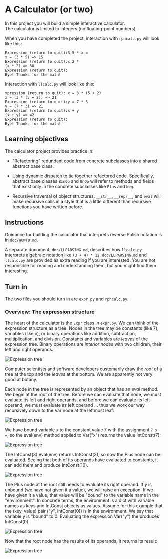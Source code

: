 # A Calculator (or two)

In this project you will build a simple interactive calculator.  
The calculator is limited to integers (no floating-point numbers).

When you have completed the project, interaction with ```rpncalc.py``` will
look like this: 
```
Expression (return to quit):3 5 * x =
x = (3 * 5) => 15
Expression (return to quit):x 2 *
(x * 2) => 30
Expression (return to quit):
Bye! Thanks for the math!
```

Interaction with ```llcalc.py``` will look like this: 
```
xpression (return to quit): x = 3 * (5 + 2)
x = (3 * (5 + 2)) => 21
Expression (return to quit):y = 7 * 3
y = (7 * 3) => 21
Expression (return to quit):x + y
(x + y) => 42
Expression (return to quit):
Bye! Thanks for the math!
```

## Learning objectives 

The calculator project provides practice in:

* "Refactoring" redundant code from concrete subclasses 
into a shared abstract base class. 

* Using dynamic dispatch to tie together refactored code. 
Specifically, abstract base classes ```BinOp``` and ```UnOp```
will refer to methods 
and fields that exist only in the concrete subclasses
like ```Plus``` and ```Neg```. 

* Recursive traversal of object structures. ```__str__```, 
```__repr__```, and ```eval``` will make recursive calls
in a style that is a little different than recursive 
functions you have written before. 

## Instructions

Guidance for building the calculator that 
 interprets reverse Polish notation is in ```doc/HOWTO.md```.  
 
 A separate document, ```doc/LLPARSING.md```, describes how 
 ```llcalc.py``` interprets algebraic notation like 
 ```(3 + 4) * 12```.  ```doc/LLPARSING.md``` and ```llcalc.py``` 
 are provided as extra reading if you are interested.  You are 
 not responsible for reading and understanding them, but you 
 might find them interesting. 
 
## Turn in
 
 The two files you should turn in are ```expr.py``` and ```rpncalc.py```. 
    

### Overview: The expression structure

The heart of the calculator is the ```Expr``` class in ```expr.py```.
We can think of the expression structure as a tree.  Nodes in the tree
may be constants (like 7), variables (like *x*), or binary operations
like addition, subtraction, multiplication, and division.  Constants
and variables are *leaves* of the expression tree.  Binary operations
are *interior nodes* with two children, their left and right operands. 

![Expression tree](doc/img/expr-eval-0.png)

Computer scientists and software developers customarily draw the
*root* of a tree at the top and the *leaves* at the bottom.  We are
apparently not very good at botany.   


 Each node in the tree is represented by an object that has an *eval* method.  
We begin at the root of the tree. Before we can evaluate that node, we
must evaluate its left and right operands, and before we can evaluate
its left operand, we must evaluate *its* left operand ... thus we work
our way recursively down to the Var node at the leftmost leaf:  

![Expression tree](doc/img/expr-eval-1.png)

We have bound variable *x* to the constant value 7 with the assignment
```7 x =```, so the eval(env) method applied to Var("x") returns the
value IntConst(7):  

![Expression tree](doc/img/expr-eval-2.png)

The IntConst(3).eval(env) returns IntConst(3), so now the Plus node can be
evaluated.  Seeing that both of its operands have evaluated to
constants, it can add them and produce IntConst(10).  

![Expression tree](doc/img/expr-eval-3.png)

The Plus node at the root still needs to evaluate its right operand.
If *y* is unbound (we have not given it a value), we will raise 
an exception.  If we have given it a value, that value
will be "bound" to the variable name in the "environment". 
In concrete terms, the environment is a dict with variable 
names as keys and IntConst objects as values.  Assume for 
this example that the (key, value) pair ("y", IntConst(0)) 
is in the environment.  We say that variable y is "bound"
to 0.  Evaluating the expression Var("y") the produces 
IntConst(0). 

![Expression tree](doc/img/expr-eval-6.png)

Now that the root node has the results of its operands, it returns its result: 

 ![Expression tree](doc/img/expr-eval-7.png)
 







